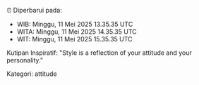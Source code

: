 ⏰ Diperbarui pada:
- WIB: Minggu, 11 Mei 2025 13.35.35 UTC
- WITA: Minggu, 11 Mei 2025 14.35.35 UTC
- WIT: Minggu, 11 Mei 2025 15.35.35 UTC

Kutipan Inspiratif:
"Style is a reflection of your attitude and your personality."


Kategori: attitude

